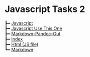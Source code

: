 # Javascript Tasks 2

┣━ [Javascript](javascript.md)  
┣━ [Javascript Use This One](javascript_USE_THIS_ONE.md)  
┣━ [Markdown-Pandoc-Out](markdown-pandoc-out.html)  
┣━ [Index](index.md)  
┣━ [Html (JS file)](html.js)  
┗━ [Markdown](markdown.html)